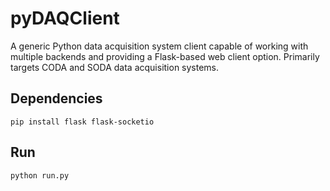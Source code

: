 # pyDAQClient
A generic Python data acquisition system client capable of working with multiple backends and providing a Flask-based web client option. Primarily targets CODA and SODA data acquisition systems.

## Dependencies
`pip install flask flask-socketio`

## Run
`python run.py`
